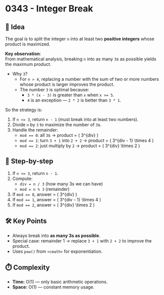 # 0343 - Integer Break

## 🧠 Idea

The goal is to split the integer `n` into at least two **positive integers** whose product is maximized.

**Key observation**:  
From mathematical analysis, breaking `n` into as many `3`s as possible yields the maximum product.

- Why `3`?
  - For `n > 4`, replacing a number with the sum of two or more numbers whose product is larger improves the product.
  - The number `3` is optimal because:
    - `3 * (x - 3)` is greater than `x` when `x >= 5`.
    - `4` is an exception — `2 * 2` is better than `3 * 1`.

So the strategy is:
1. If `n <= 3`, return `n - 1` (must break into at least two numbers).
2. Divide `n` by `3` to maximize the number of `3`s.
3. Handle the remainder:
   - `mod == 0`: all `3`s → product = \( 3^{div} \)
   - `mod == 1`: turn `3 + 1` into `2 + 2` → product = \( 3^{div - 1} \times 4 \)
   - `mod == 2`: just multiply by `2` → product = \( 3^{div} \times 2 \)

## 🔁 Step-by-step

1. If `n <= 3`, return `n - 1`.
2. Compute:
   - `div = n / 3` (how many 3s we can have)
   - `mod = n % 3` (remainder)
3. If `mod == 0`, answer = \( 3^{div} \)  
4. If `mod == 1`, answer = \( 3^{div - 1} \times 4 \)  
5. If `mod == 2`, answer = \( 3^{div} \times 2 \)  

## 🛠️ Key Points

- Always break into **as many 3s as possible**.
- Special case: remainder 1 → replace `3 + 1` with `2 + 2` to improve the product.
- Uses `pow()` from `<cmath>` for exponentiation.

## ⏱️ Complexity

- **Time:** O(1) — only basic arithmetic operations.
- **Space:** O(1) — constant memory usage.
